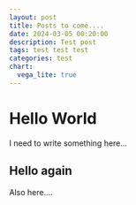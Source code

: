 ```yaml
---
layout: post
title: Posts to come....
date: 2024-03-05 00:20:00
description: Test post
tags: test test test
categories: test
chart:
  vega_lite: true
---
```


# Hello World
I need to write something here...

## Hello again
Also here....


